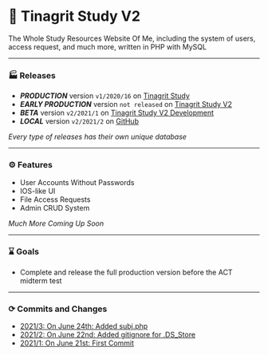 # 📖 Tinagrit Study V2
The Whole Study Resources Website Of Me, including the system of users, access request, and much more, written in PHP with MySQL

---
### 🏭 Releases
- ___PRODUCTION___ version `v1/2020/16` on [Tinagrit Study](https://study.tinagrit.com)
- ___EARLY PRODUCTION___ version `not released` on [Tinagrit Study V2](https://study.tinagrit.com/v2)
- ___BETA___ version `v2/2021/1` on [Tinagrit Study V2 Development](https://study.tinagrit.com/v2/dev)
- ___LOCAL___ version `v2/2021/2` on [GitHub](https://github.com/tinagrit/study)

_Every type of releases has their own unique database_

---
### ⚙ Features
- User Accounts Without Passwords
- IOS-like UI
- File Access Requests
- Admin CRUD System

_Much More Coming Up Soon_

---
### ⌛️ Goals
- Complete and release the full production version before the ACT midterm test
---
### ⟳ Commits and Changes
- [2021/3: On June 24th: Added subj.php](updates/2021/3.md)
- [2021/2: On June 22nd: Added gitignore for .DS_Store](updates/2021/2.md)
- [2021/1: On June 21st: First Commit](updates/2021/1.md)
